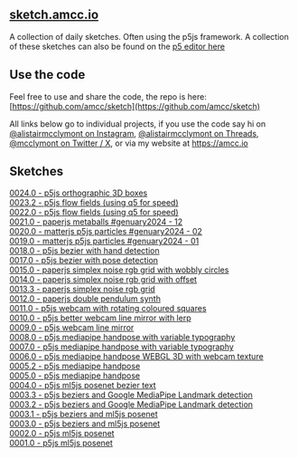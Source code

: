 ## [sketch.amcc.io](https://sketch.amcc.io)

A collection of daily sketches. Often using the p5js framework. A collection of these sketches can also be found on the [p5 editor here](https://editor.p5js.org/amcc/collections/rdWLwr7tz)

## Use the code

Feel free to use and share the code, the repo is here: [https://github.com/amcc/sketch](https://github.com/amcc/sketch)

All links below go to individual projects, if you use the code say hi on [@alistairmcclymont on Instagram](https://www.instagram.com/alistairmcclymont), [@alistairmcclymont on Threads](https://www.threads.net/@alistairmcclymont), [@mcclymont on Twitter / X](https://twitter.com/mcclymont), or via my website at https://amcc.io

## Sketches

[0024.0 - p5js orthographic 3D boxes](0024.0)  
[0023.2 - p5js flow fields (using q5 for speed)](0023.2)  
[0022.0 - p5js flow fields (using q5 for speed)](0022.0)  
[0021.0 - paperjs metaballs #genuary2024 - 12](0021.0)  
[0020.0 - matterjs p5js particles #genuary2024 - 02](0020.0)  
[0019.0 - matterjs p5js particles #genuary2024 - 01](0019.0)  
[0018.0 - p5js bezier with hand detection](0018.2)  
[0017.0 - p5js bezier with pose detection](0017.0)  
[0015.0 - paperjs simplex noise rgb grid with wobbly circles](0015.0)  
[0014.0 - paperjs simplex noise rgb grid with offset](0014.0)  
[0013.3 - paperjs simplex noise rgb grid](0013.3)  
[0012.0 - paperjs double pendulum synth](0012.0)  
[0011.0 - p5js webcam with rotating coloured squares](0011.0)  
[0010.0 - p5js better webcam line mirror with lerp](0010.0)  
[0009.0 - p5js webcam line mirror](0009)  
[0008.0 - p5js mediapipe handpose with variable typography](0008.0)  
[0007.0 - p5js mediapipe handpose with variable typography](0007.0)  
[0006.0 - p5js mediapipe handpose WEBGL 3D with webcam texture](0006.0)  
[0005.2 - p5js mediapipe handpose](0005.2)  
[0005.0 - p5js mediapipe handpose](0005.0)  
[0004.0 - p5js ml5js posenet bezier text](0004.0)  
[0003.3 - p5js beziers and Google MediaPipe Landmark detection](0003.3)  
[0003.2 - p5js beziers and Google MediaPipe Landmark detection](0003.2)  
[0003.1 - p5js beziers and ml5js posenet](0003.1)  
[0003.0 - p5js beziers and ml5js posenet](0003.0)  
[0002.0 - p5js ml5js posenet](0002.0)  
[0001.0 - p5js ml5js posenet](0001.0)
